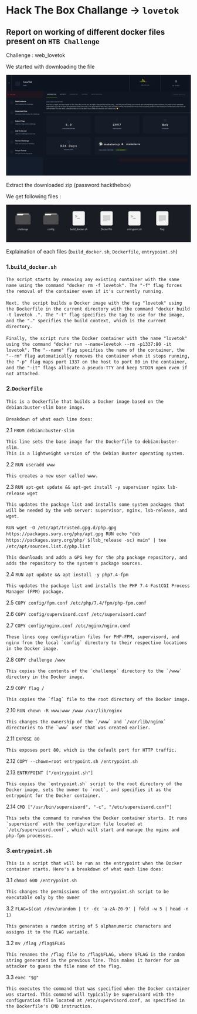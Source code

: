 # Hack The Box Challange -> `lovetok`

## Report on working of different docker files present on `HTB Challenge` 


Challenge : web_lovetok

We started with downloading the file 

![alt text](./assest/Pasted%20image.png)

Extract the downloaded zip (password:hackthebox)

We get following files :

![alt text](./assest/Pasted%20image%201.png)

Explaination of each files (`build_docker.sh`, `Dockerfile`, `entrypoint.sh`)

### 1.`build_docker.sh`
    
    The script starts by removing any existing container with the same name using the command "docker rm -f lovetok". The "-f" flag forces the removal of the container even if it's currently running.

    Next, the script builds a Docker image with the tag "lovetok" using the Dockerfile in the current directory with the command "docker build -t lovetok .". The "-t" flag specifies the tag to use for the image, and the "." specifies the build context, which is the current directory.

    Finally, the script runs the Docker container with the name "lovetok" using the command "docker run --name=lovetok --rm -p1337:80 -it lovetok". The "--name" flag specifies the name of the container, the "--rm" flag automatically removes the container when it stops running, the "-p" flag maps port 1337 on the host to port 80 in the container, and the "-it" flags allocate a pseudo-TTY and keep STDIN open even if not attached.

### 2.`Dockerfile`

    This is a Dockerfile that builds a Docker image based on the debian:buster-slim base image.

    Breakdown of what each line does:

2.1 `FROM debian:buster-slim`

    This line sets the base image for the Dockerfile to debian:buster-slim. 
    This is a lightweight version of the Debian Buster operating system.

2.2 `RUN useradd www`

    This creates a new user called www.

2.3 `RUN apt-get update && apt-get install -y supervisor nginx lsb-release wget`

    This updates the package list and installs some system packages that will be needed by the web server: supervisor, nginx, lsb-release, and wget.

`RUN wget -O /etc/apt/trusted.gpg.d/php.gpg https://packages.sury.org/php/apt.gpg
RUN echo "deb https://packages.sury.org/php/ $(lsb_release -sc) main" | tee /etc/apt/sources.list.d/php.list`

    This downloads and adds a GPG key for the php package repository, and adds the repository to the system's package sources.

2.4 `RUN apt update && apt install -y php7.4-fpm`

    This updates the package list and installs the PHP 7.4 FastCGI Process Manager (FPM) package.

2.5 `COPY config/fpm.conf /etc/php/7.4/fpm/php-fpm.conf`

2.6 `COPY config/supervisord.conf /etc/supervisord.conf`

2.7 `COPY config/nginx.conf /etc/nginx/nginx.conf`

    These lines copy configuration files for PHP-FPM, supervisord, and nginx from the local `config` directory to their respective locations in the Docker image.

2.8 `COPY challenge /www`
    
    This copies the contents of the `challenge` directory to the `/www` directory in the Docker image.

2.9 `COPY flag /`

    This copies the `flag` file to the root directory of the Docker image.

2.10 `RUN chown -R www:www /www /var/lib/nginx`

    This changes the ownership of the `/www` and `/var/lib/nginx` directories to the `www` user that was created earlier.


2.11 `EXPOSE 80`

    This exposes port 80, which is the default port for HTTP traffic.


2.12 `COPY --chown=root entrypoint.sh /entrypoint.sh`

2.13 `ENTRYPOINT ["/entrypoint.sh"]`

    This copies the `entrypoint.sh` script to the root directory of the Docker image, sets the owner to `root`, and specifies it as the entrypoint for the Docker container.


2.14 `CMD ["/usr/bin/supervisord", "-c", "/etc/supervisord.conf"]`

    This sets the command to runwhen the Docker container starts. It runs `supervisord` with the configuration file located at `/etc/supervisord.conf`, which will start and manage the nginx and php-fpm processes.

### 3.`entrypoint.sh`

    This is a script that will be run as the entrypoint when the Docker container starts. Here's a breakdown of what each line does:

3.1 `chmod 600 /entrypoint.sh`

    This changes the permissions of the entrypoint.sh script to be executable only by the owner

3.2 `FLAG=$(cat /dev/urandom | tr -dc 'a-zA-Z0-9' | fold -w 5 | head -n 1)`

    This generates a random string of 5 alphanumeric characters and assigns it to the FLAG variable.

3.2 `mv /flag /flag$FLAG`

    This renames the /flag file to /flag$FLAG, where $FLAG is the random string generated in the previous line. This makes it harder for an attacker to guess the file name of the flag.

3.3 `exec "$@"`

    This executes the command that was specified when the Docker container was started. This command will typically be supervisord with the configuration file located at /etc/supervisord.conf, as specified in the Dockerfile's CMD instruction.


    

